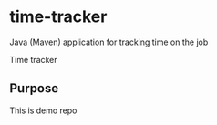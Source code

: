 # time-tracker
Java (Maven) application for tracking time on the job

Time tracker

## Purpose
This is demo repo

